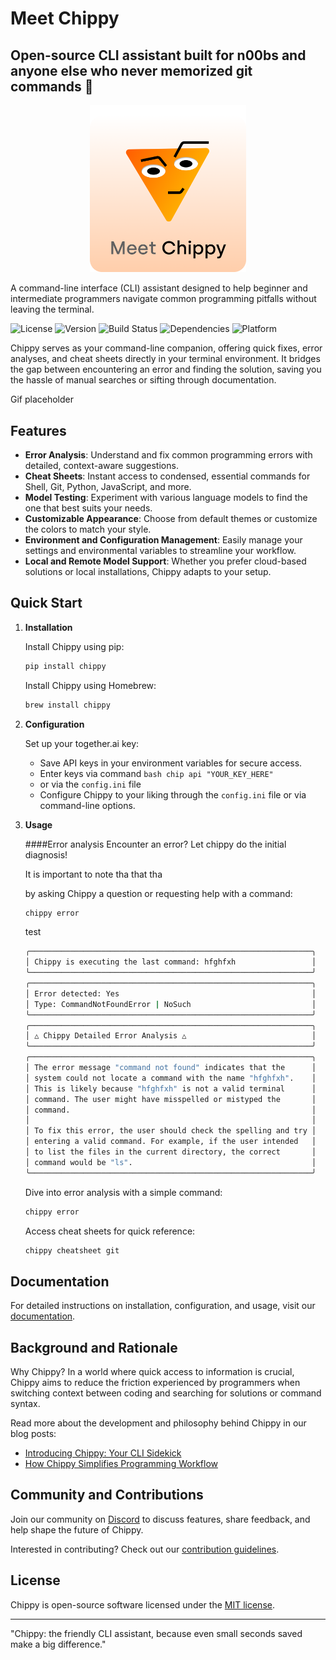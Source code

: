 # Meet Chippy
## Open-source CLI assistant built for n00bs and anyone else who never memorized git commands 🤖

<p align="center">
  <img src="images/chip1.png" width="250px">
</p>

A command-line interface (CLI) assistant designed to help beginner and intermediate programmers navigate common programming pitfalls without leaving the terminal.

![License](https://img.shields.io/badge/license-MIT-green.svg)
![Version](https://img.shields.io/badge/version-1.0.0-blue.svg)
![Build Status](https://img.shields.io/badge/build-passing-brightgreen.svg)
![Dependencies](https://img.shields.io/badge/dependencies-up%20to%20date-brightgreen.svg)
![Platform](https://img.shields.io/badge/platform-ZSH%20|%20Bash-lightgrey.svg)

Chippy serves as your command-line companion, offering quick fixes, error analyses, and cheat sheets directly in your terminal environment. It bridges the gap between encountering an error and finding the solution, saving you the hassle of manual searches or sifting through documentation.

Gif placeholder

## Features

- **Error Analysis**: Understand and fix common programming errors with detailed, context-aware suggestions.
- **Cheat Sheets**: Instant access to condensed, essential commands for Shell, Git, Python, JavaScript, and more.
- **Model Testing**: Experiment with various language models to find the one that best suits your needs.
- **Customizable Appearance**: Choose from default themes or customize the colors to match your style.
- **Environment and Configuration Management**: Easily manage your settings and environmental variables to streamline your workflow.
- **Local and Remote Model Support**: Whether you prefer cloud-based solutions or local installations, Chippy adapts to your setup.

## Quick Start

1. **Installation**

    Install Chippy using pip:
    ```bash
    pip install chippy
    ```

    Install Chippy using Homebrew:
    ```bash
    brew install chippy
    ```

2. **Configuration**

    Set up your together.ai key:
    - Save API keys in your environment variables for secure access.
    - Enter keys via command ```bash chip api "YOUR_KEY_HERE"``` 
    - or via the `config.ini` file
    - Configure Chippy to your liking through the `config.ini` file or via command-line options.

3. **Usage**


    ####Error analysis
    Encounter an error? Let chippy do the initial diagnosis!
    
    It is important to note tha that tha
    
     by asking Chippy a question or requesting help with a command:
    ```bash
    chippy error
    ```

    test

    ```bash
    ╭───────────────────────────────────────────────────────────────╮
    │ Chippy is executing the last command: hfghfxh                 │
    ╰───────────────────────────────────────────────────────────────╯
    ╭───────────────────────────────────────────────────────────────╮
    │ Error detected: Yes                                           │
    │ Type: CommandNotFoundError | NoSuch                           │
    ╰───────────────────────────────────────────────────────────────╯
    ╭───────────────────────────────────────────────────────────────╮
    │ △ Chippy Detailed Error Analysis △                            │
    ╰───────────────────────────────────────────────────────────────╯
    ╭───────────────────────────────────────────────────────────────╮
    │ The error message "command not found" indicates that the      │
    │ system could not locate a command with the name "hfghfxh".    │
    │ This is likely because "hfghfxh" is not a valid terminal      │
    │ command. The user might have misspelled or mistyped the       │
    │ command.                                                      │
    │                                                               │
    │ To fix this error, the user should check the spelling and try │
    │ entering a valid command. For example, if the user intended   │
    │ to list the files in the current directory, the correct       │
    │ command would be "ls".                                        │
    ╰───────────────────────────────────────────────────────────────╯
    ```


    Dive into error analysis with a simple command:
    ```bash
    chippy error
    ```

    Access cheat sheets for quick reference:
    ```bash
    chippy cheatsheet git
    ```

## Documentation

For detailed instructions on installation, configuration, and usage, visit our [documentation](https://chippy.io/docs).

## Background and Rationale

Why Chippy? In a world where quick access to information is crucial, Chippy aims to reduce the friction experienced by programmers when switching context between coding and searching for solutions or command syntax.

Read more about the development and philosophy behind Chippy in our blog posts:
- [Introducing Chippy: Your CLI Sidekick](https://chippy.io/blog/introducing-chippy)
- [How Chippy Simplifies Programming Workflow](https://chippy.io/blog/simplifying-workflow)

## Community and Contributions

Join our community on [Discord](https://chippy.io/discord) to discuss features, share feedback, and help shape the future of Chippy.

Interested in contributing? Check out our [contribution guidelines](https://chippy.io/contributing).

## License

Chippy is open-source software licensed under the [MIT license](https://chippy.io/license).

---

"Chippy: the friendly CLI assistant, because even small seconds saved make a big difference."
